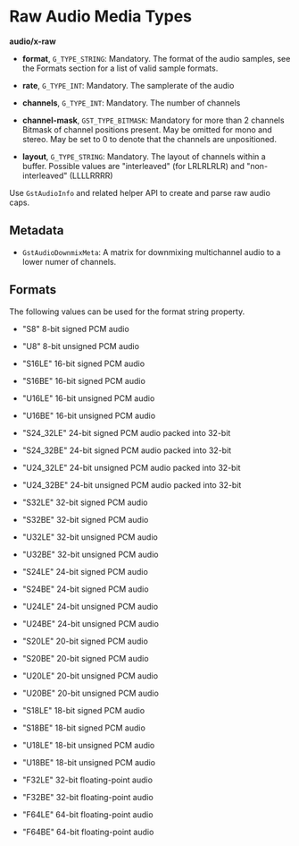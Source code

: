 # Raw Audio Media Types

**audio/x-raw**

 - **format**, `G_TYPE_STRING`: Mandatory. The format of the audio samples, see
   the Formats section for a list of valid sample formats.

 - **rate**, `G_TYPE_INT`: Mandatory. The samplerate of the audio

 - **channels**, `G_TYPE_INT`: Mandatory. The number of channels

 - **channel-mask**, `GST_TYPE_BITMASK`: Mandatory for more than 2 channels
   Bitmask of channel positions present. May be omitted for mono and
   stereo. May be set to 0 to denote that the channels are unpositioned.

 - **layout**, `G_TYPE_STRING`: Mandatory. The layout of channels within a
   buffer. Possible values are "interleaved" (for LRLRLRLR) and
   "non-interleaved" (LLLLRRRR)

Use `GstAudioInfo` and related helper API to create and parse raw audio caps.

## Metadata

 - `GstAudioDownmixMeta`: A matrix for downmixing multichannel audio to a
   lower numer of channels.

## Formats

The following values can be used for the format string property.

 - "S8" 8-bit signed PCM audio
 - "U8" 8-bit unsigned PCM audio

 - "S16LE" 16-bit signed PCM audio
 - "S16BE" 16-bit signed PCM audio
 - "U16LE" 16-bit unsigned PCM audio
 - "U16BE" 16-bit unsigned PCM audio

 - "S24\_32LE" 24-bit signed PCM audio packed into 32-bit
 - "S24\_32BE" 24-bit signed PCM audio packed into 32-bit
 - "U24\_32LE" 24-bit unsigned PCM audio packed into 32-bit
 - "U24\_32BE" 24-bit unsigned PCM audio packed into 32-bit

 - "S32LE" 32-bit signed PCM audio
 - "S32BE" 32-bit signed PCM audio
 - "U32LE" 32-bit unsigned PCM audio
 - "U32BE" 32-bit unsigned PCM audio

 - "S24LE" 24-bit signed PCM audio
 - "S24BE" 24-bit signed PCM audio
 - "U24LE" 24-bit unsigned PCM audio
 - "U24BE" 24-bit unsigned PCM audio

 - "S20LE" 20-bit signed PCM audio
 - "S20BE" 20-bit signed PCM audio
 - "U20LE" 20-bit unsigned PCM audio
 - "U20BE" 20-bit unsigned PCM audio

 - "S18LE" 18-bit signed PCM audio
 - "S18BE" 18-bit signed PCM audio
 - "U18LE" 18-bit unsigned PCM audio
 - "U18BE" 18-bit unsigned PCM audio

 - "F32LE" 32-bit floating-point audio
 - "F32BE" 32-bit floating-point audio
 - "F64LE" 64-bit floating-point audio
 - "F64BE" 64-bit floating-point audio

